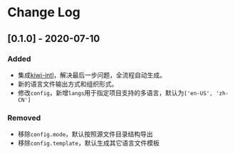 # Change Log

## [0.1.0] - 2020-07-10

### Added

- 集成[kiwi-intl](https://github.com/alibaba/kiwi/tree/master/kiwi-intl)，解决最后一步问题，全流程自动生成。
- 新的语言文件输出方式和组织形式。
- 修改`config`，新增`langs`用于指定项目支持的多语言，默认为`['en-US', 'zh-CN']`

### Removed

- 移除`config.mode`，默认按照源文件目录结构导出
- 移除`config.template`，默认生成其它语言文件模板
